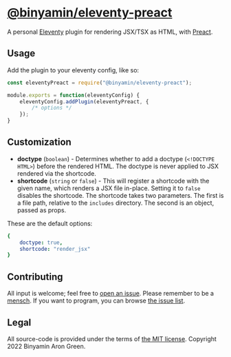 # [@binyamin/eleventy-preact](https://www.npmjs.com/package/@binyamin/eleventy-preact)
A personal [Eleventy](https://11ty.dev) plugin for rendering JSX/TSX as HTML, with [Preact](https://preactjs.com/).


## Usage
Add the plugin to your eleventy config, like so:
```js
const eleventyPreact = require("@binyamin/eleventy-preact");

module.exports = function(eleventyConfig) {
    eleventyConfig.addPlugin(eleventyPreact, {
        /* options */
    });
}
```


## Customization
- **doctype** (`boolean`) - Determines whether to add a doctype (`<!DOCTYPE HTML>`) before the rendered HTML. The doctype is never applied to JSX rendered via the shortcode.
- **shortcode** (`string` or `false`) - This will register a shortcode with the given name, which renders a JSX file in-place. Setting it to `false` disables the shortcode. The shortcode takes two parameters. The first is a file path, relative to the `includes` directory. The second is an object, passed as props.

These are the default options:
```yaml
{
    doctype: true,
    shortcode: "render_jsx"
}
```


## Contributing
All input is welcome; feel free to [open an issue](https://github.com/binyamin/eleventy-plugin-preact/issues/new). Please remember to be a [mensch](https://www.merriam-webster.com/dictionary/mensch). If you want to program, you can browse [the issue list](https://github.com/binyamin/eleventy-plugin-preact/issues).


## Legal
All source-code is provided under the terms of [the MIT license](https://github.com/binyamin/eleventy-plugin-preact/blob/main/LICENSE). Copyright 2022 Binyamin Aron Green.
